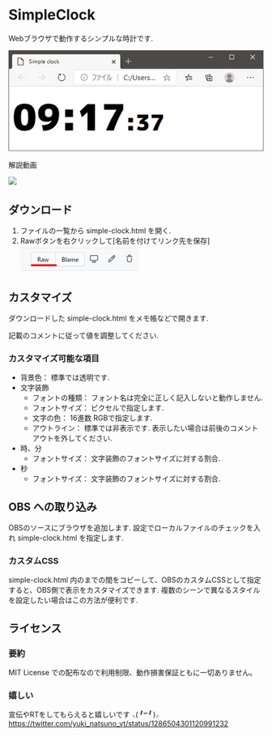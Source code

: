 # SimpleClock
Webブラウザで動作するシンプルな時計です.

![Preview Image](./doc/doc00.png)

解説動画

[![](https://img.youtube.com/vi/wNfoZsM_CDo/0.jpg)](https://www.youtube.com/watch?v=wNfoZsM_CDo)

## ダウンロード
1. ファイルの一覧から simple-clock.html を開く.
2. Rawボタンを右クリックして[名前を付けてリンク先を保存]![Preview Image](./doc/doc01.png)

## カスタマイズ
ダウンロードした simple-clock.html をメモ帳などで開きます.

記載のコメントに従って値を調整してください.

### カスタマイズ可能な項目
- 背景色： 標準では透明です.
- 文字装飾
  - フォントの種類： フォント名は完全に正しく記入しないと動作しません.
  - フォントサイズ： ピクセルで指定します.
  - 文字の色： 16進数 RGBで指定します.
  - アウトライン： 標準では非表示です. 表示したい場合は前後のコメントアウトを外してください.　
- 時、分
  - フォントサイズ： 文字装飾のフォントサイズに対する割合.
- 秒
  - フォントサイズ： 文字装飾のフォントサイズに対する割合.

## OBS への取り込み
OBSのソースにブラウザを追加します. 設定でローカルファイルのチェックを入れ simple-clock.html を指定します.

### カスタムCSS
simple-clock.html 内の<style>から</style>までの間をコピーして、OBSのカスタムCSSとして指定すると、OBS側で表示をカスタマイズできます.
複数のシーンで異なるスタイルを設定したい場合はこの方法が便利です.

## ライセンス
### 要約
MIT License での配布なので利用制限、動作損害保証ともに一切ありません。
### 嬉しい
宣伝やRTをしてもらえると嬉しいです ⸜(*╹꒳╹* )⸝
https://twitter.com/yuki_natsuno_vt/status/1286504301120991232
